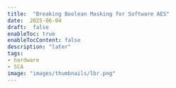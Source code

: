 ```yaml
---
title:  "Breaking Boolean Masking for Software AES"
date:  2025-06-04
draft:  false
enableToc: true
enableTocContent: false
description: "later"
tags:
- hardware
- SCA
image: "images/thumbnails/lbr.png"
---
```


